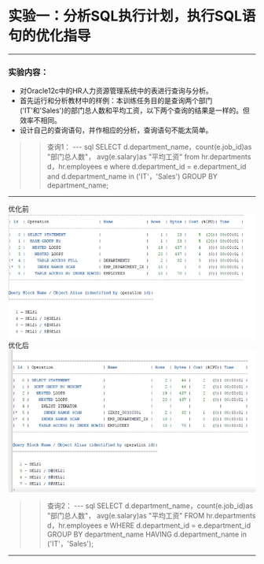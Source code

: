 # 实验一：分析SQL执行计划，执行SQL语句的优化指导
---
### 实验内容：
- 对Oracle12c中的HR人力资源管理系统中的表进行查询与分析。
- 首先运行和分析教材中的样例：本训练任务目的是查询两个部门('IT'和'Sales')的部门总人数和平均工资，以下两个查询的结果是一样的。但效率不相同。
- 设计自己的查询语句，并作相应的分析，查询语句不能太简单。

>>查询1：
 --- sql  SELECT d.department_name，count(e.job_id)as "部门总人数"，
avg(e.salary)as "平均工资"
from hr.departments d，hr.employees e
where d.department_id = e.department_id
and d.department_name in ('IT'，'Sales')
GROUP BY department_name;
---
优化前
![解释计划1-1](./计划1.png)
优化后
![解释计划1-2](./计划2.png)
>>查询2：
 --- sql  SELECT d.department_name，count(e.job_id)as "部门总人数"，
avg(e.salary)as "平均工资"
FROM hr.departments d，hr.employees e
WHERE d.department_id = e.department_id
GROUP BY department_name
HAVING d.department_name in ('IT'，'Sales');
---
